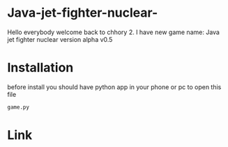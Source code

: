 # Java-jet-fighter-nuclear-
Hello everybody welcome back to chhory 2. I have new game name: Java jet fighter nuclear version alpha v0.5
# Installation 
before install you should have python app in your phone or pc to open this file
```bash
game.py
```
# Link

